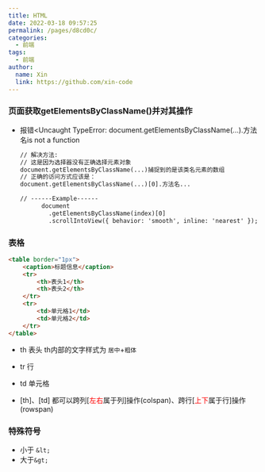 ```yaml
---
title: HTML
date: 2022-03-18 09:57:25
permalink: /pages/d8cd0c/
categories:
  - 前端
tags:
  - 前端
author:
  name: Xin
  link: https://github.com/xin-code
---
```




### 页面获取getElementsByClassName()并对其操作

- 报错<Uncaught TypeError: document.getElementsByClassName(...).方法名is not a function

  ```html
  // 解决方法:
  // 这是因为选择器没有正确选择元素对象
  document.getElementsByClassName(...)捕捉到的是该类名元素的数组
  // 正确的访问方式应该是：
  document.getElementsByClassName(...)[0].方法名...
  
  // ------Example------
        document
          .getElementsByClassName(index)[0]
          .scrollIntoView({ behavior: 'smooth', inline: 'nearest' });
  ```



### 表格

```html
<table border="1px">
    <caption>标题信息</caption>
    <tr>
        <th>表头1</th>
        <th>表头2</th>
    </tr>
    <tr>
        <td>单元格1</td>
        <td>单元格2</td>
    </tr>
</table>
```

- th 表头 th内部的文字样式为 `居中`+`粗体`
- tr 行
- td 单元格

- [th]、[td] 都可以跨列[<span style="color:red">左右</span>属于列]操作(colspan)、跨行[<span style="color:red">上下</span>属于行]操作(rowspan)



### 特殊符号

- 小于 `&lt;`
- 大于`&gt;`